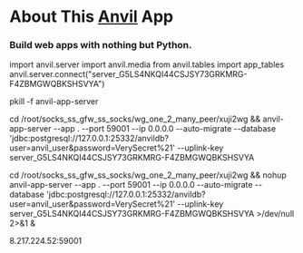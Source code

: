# About This [Anvil](https://anvil.works/?utm_source=github:app_README) App

### Build web apps with nothing but Python.

 <!-- 使用自建数据库 -->


import anvil.server
import anvil.media
from anvil.tables import app_tables
anvil.server.connect("server_G5LS4NKQI44CSJSY73GRKMRG-F4ZBMGWQBKSHSVYA")





pkill -f anvil-app-server


cd /root/socks_ss_gfw_ss_socks/wg_one_2_many_peer/xuji2wg && anvil-app-server --app . --port 59001 --ip 0.0.0.0 --auto-migrate --database 'jdbc:postgresql://127.0.0.1:25332/anvildb?user=anvil_user&password=VerySecret%21' --uplink-key server_G5LS4NKQI44CSJSY73GRKMRG-F4ZBMGWQBKSHSVYA



cd /root/socks_ss_gfw_ss_socks/wg_one_2_many_peer/xuji2wg && nohup anvil-app-server --app . --port 59001 --ip 0.0.0.0 --auto-migrate --database 'jdbc:postgresql://127.0.0.1:25332/anvildb?user=anvil_user&password=VerySecret%21' --uplink-key server_G5LS4NKQI44CSJSY73GRKMRG-F4ZBMGWQBKSHSVYA >/dev/null 2>&1 &



<!-- 使用 anvil自己维护的数据库 -->


8.217.224.52:59001





